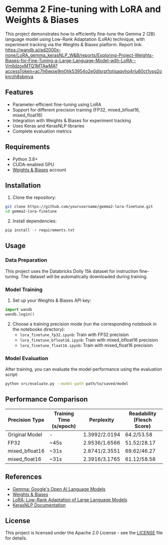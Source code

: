 # Gemma 2 Fine-tuning with LoRA and Weights & Biases

This project demonstrates how to efficiently fine-tune the Gemma 2 (2B) language model using Low-Rank Adaptation (LoRA) technique, with experiment tracking via the Weights & Biases platform.
Report link: https://wandb.ai/ad2000x-none/LoRA_gemma_kerasNLP_W&B/reports/Exploring-Project-Weights-Biases-for-Fine-Tuning-a-Large-Language-Model-with-LoRA--VmlldzoxMTQ1MTAwMA?accessToken=ac7h6wqw9m0tjk53954o2e0dlsrpt1otjsaqvhq4rlu60ct1vsg2oknrzh8sbmva

## Features

- Parameter-efficient fine-tuning using LoRA
- Support for different precision training (FP32, mixed_bfloat16, mixed_float16)
- Integration with Weights & Biases for experiment tracking
- Uses Keras and KerasNLP libraries
- Complete evaluation metrics

## Requirements

- Python 3.8+
- CUDA-enabled GPU
- [Weights & Biases](https://wandb.ai/) account

## Installation

1. Clone the repository:
```bash
git clone https://github.com/yourusername/gemma2-lora-finetune.git
cd gemma2-lora-finetune
```

2. Install dependencies:
```bash
pip install -r requirements.txt
```

## Usage

### Data Preparation

This project uses the Databricks Dolly 15k dataset for instruction fine-tuning. The dataset will be automatically downloaded during training.

### Model Training

1. Set up your Weights & Biases API key:
```python
import wandb
wandb.login()
```

2. Choose a training precision mode (run the corresponding notebook in the notebooks directory):
   - `lora_finetune_fp32.ipynb`: Train with FP32 precision
   - `lora_finetune_bfloat16.ipynb`: Train with mixed_bfloat16 precision
   - `lora_finetune_float16.ipynb`: Train with mixed_float16 precision

### Model Evaluation

After training, you can evaluate the model performance using the evaluation script:
```bash
python src/evaluate.py --model-path path/to/saved/model
```

## Performance Comparison

| Precision Type | Training Time (s/epoch) | Perplexity | Readability (Flesch Score) |
|----------|-------------|------------|------------------------|
| Original Model | - | 1.3992/2.0194 | 64.2/53.58 |
| FP32 | ~45s | 2.9536/1.6566 | 51.52/28.17 |
| mixed_bfloat16 | ~31s | 2.8741/2.3551 | 69.62/46.27 |
| mixed_float16 | ~31s | 2.3916/3.1765 | 61.12/58.58 |

## References

- [Gemma: Google's Open AI Language Models](https://blog.google/technology/developers/gemma-open-models/)
- [Weights & Biases](https://wandb.ai/)
- [LoRA: Low-Rank Adaptation of Large Language Models](https://arxiv.org/abs/2106.09685)
- [KerasNLP Documentation](https://keras.io/keras_nlp/)

## License

This project is licensed under the Apache 2.0 License - see the [LICENSE](LICENSE) file for details.
